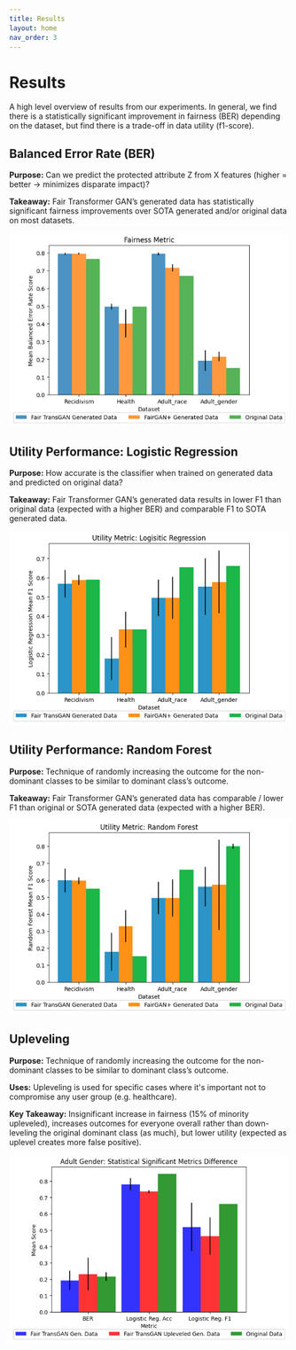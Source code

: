 ```yaml
---
title: Results
layout: home
nav_order: 3
---
```


# Results
A high level overview of results from our experiments. In general, we find there is a statistically significant improvement in fairness (BER) depending on the dataset, but find there is a trade-off in data utility (f1-score).

## Balanced Error Rate (BER)
**Purpose:** Can we predict the protected attribute Z from X features (higher = better -> minimizes disparate impact)?

**Takeaway:**  Fair Transformer GAN’s generated data has statistically significant fairness improvements over SOTA generated and/or original data on most datasets.

![](/images/ber_results.png)

## Utility Performance: Logistic Regression
**Purpose:** How accurate is the classifier when trained on generated data and predicted on original data?

**Takeaway:**  Fair Transformer GAN’s generated data results in lower F1 than original data (expected with a higher BER) and comparable F1 to SOTA generated data.

![](/images/lr_results.png)

## Utility Performance: Random Forest
**Purpose:** Technique of randomly increasing the outcome for the non-dominant classes to be similar to dominant class’s outcome.

**Takeaway:**  Fair Transformer GAN’s generated data has comparable / lower F1 than original or SOTA generated data (expected with a higher BER).

![](/images/rf_results.png)

## Upleveling
**Purpose:** Technique of randomly increasing the outcome for the non-dominant classes to be similar to dominant class’s outcome.

**Uses:** Upleveling is used for specific cases where it's important not to compromise any user group (e.g. healthcare).

**Key Takeaway:** Insignificant increase in fairness (15% of minority upleveled), increases outcomes for everyone overall rather than down-leveling the original dominant class (as much), but lower utility (expected as uplevel creates more false positive).


![](/images/uplevel_results.png)
